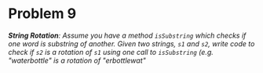 # Problem 9
_**String Rotation**: Assume you have a method `isSubstring` which checks if one word is substring of another. Given two strings, 
`s1` and `s2`, write code to check if `s2` is a rotation of `s1` using one call to `isSubstring` (e.g. "waterbottle" is a rotation 
of "erbottlewat"_
